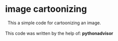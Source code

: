 # image cartoonizing<br />

&nbsp; This a simple code for cartoonizing an image.<br/>
<br/>
This code was written by the help of: **pythonadvisor**
